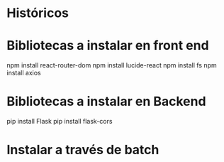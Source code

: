 # Históricos
# Bibliotecas a instalar en front end
npm install react-router-dom
npm install lucide-react
npm install fs
npm install axios

# Bibliotecas a instalar en Backend
pip install Flask
pip install flask-cors

# Instalar a través de batch
